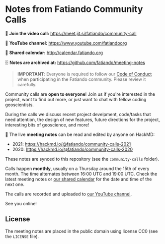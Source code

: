# Notes from Fatiando Community Calls

📱 **Join the video call:** https://meet.jit.si/fatiando/community-call

🎥 **YouTube channel:** https://www.youtube.com/fatiandoorg

📅 **Shared calendar:** http://calendar.fatiando.org

🗄️ **Notes are archived at:** https://github.com/fatiando/meeting-notes

> **IMPORTANT**: Everyone is required to follow our 
> [Code of Conduct](https://github.com/fatiando/contributing/blob/master/CODE_OF_CONDUCT.md)
> when participating in the Fatiando community. Please review it carefully.

Community calls are **open to everyone**! 
Join us if you're interested in the project,
want to find out more,
or just want to chat with fellow coding geoscientists.

During the calls we discuss recent project develpment, 
code/tasks that need attention,
the design of new features,
future directions for the project,
interesting bits of geoscience, and more!

📜 The live **meeting notes** can be read and edited by anyone on HackMD: 

* 2021: https://hackmd.io/@fatiando/community-calls-2021
* 2020: https://hackmd.io/@fatiando/community-calls-2020

These notes are synced to this repository
(see the `community-calls` folder).

Calls happen **monthly**, usually on a Thursday around 
the 15th of every month.
The time alternates between 16:00 UTC and 19:00 UTC.
Check the latest meeting notes or 
[our shared calendar](http://calendar.fatiando.org) 
for the date and time of the next one.

The calls are recorded and uploaded to 
[our YouTube channel]( https://www.youtube.com/fatiandoorg).

See you online!

## License

The meeting notes are placed in the public domain using license CC0 (see
the `LICENSE` file).

